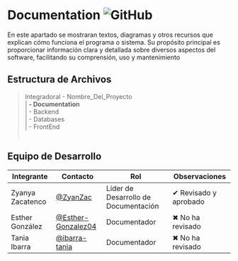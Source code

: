 # Documentation ![GitHub](https://img.shields.io/badge/GitHub-100000?style=for-the-badge&logo=github&logoColor=white)

En este apartado se mostraran textos, diagramas y otros recursos que explican cómo funciona el programa o sistema. Su propósito principal es proporcionar información clara y detallada sobre diversos aspectos del software, facilitando su comprensión, uso y mantenimiento

## Estructura de Archivos

>IntegradoraI - Nombre_Del_Proyecto <br>
>| **- Documentation**<br>
>| - Backend <br>
>| - Databases <br>
>| - FrontEnd<br><br>

## Equipo de Desarrollo

|Integrante|Contacto|Rol|Observaciones|
|-----------|------|--------|-------------|
|Zyanya Zacatenco|[@ZyanZac](https://github.com/ZyanZac)|Líder de Desarrollo de Documentación|✔ Revisado y aprobado|
|Esther González|[@Esther-Gonzalez04](https://github.com/Esther-Gonzalez04)|Documentador|✖ No ha revisado|
|Tania Ibarra|[@ibarra-tania](https://github.com/ibarra-tania)|Documentador|✖ No ha revisado|

